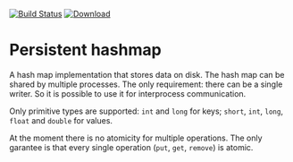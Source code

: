 [![Build Status](https://travis-ci.org/anti-social/persistent-hashmap.svg?branch=master)](https://travis-ci.org/anti-social/persistent-hashmap)
[![Download](https://api.bintray.com/packages/evo/maven/persistent-hashmap/images/download.svg) ](https://bintray.com/evo/maven/persistent-hashmap/_latestVersion)

# Persistent hashmap

A hash map implementation that stores data on disk. The hash map can be shared by multiple processes. 
The only requirement: there can be a single writer. So it is possible to use it for interprocess communication.

Only primitive types are supported: `int` and `long` for keys; `short`, `int`, `long`, `float` and `double` for values.

At the moment there is no atomicity for multiple operations.
The only garantee is that every single operation (`put`, `get`, `remove`) is atomic.
